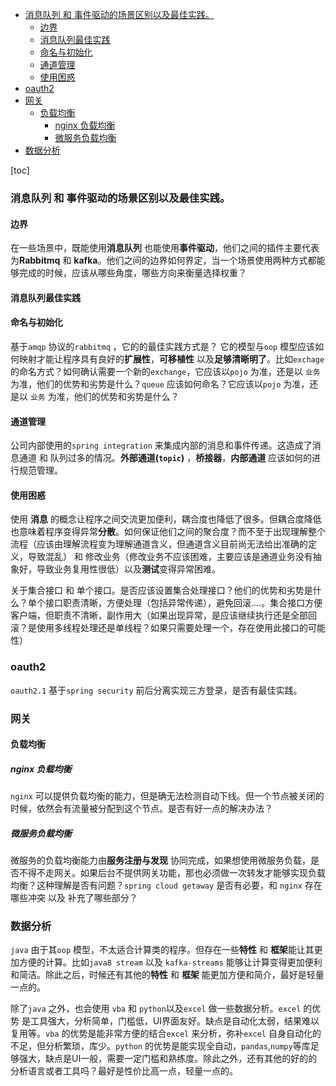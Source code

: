 
- [消息队列 和 事件驱动的场景区别以及最佳实践。](#消息队列-和-事件驱动的场景区别以及最佳实践)
  - [边界](#边界)
  - [消息队列最佳实践](#消息队列最佳实践)
  - [命名与初始化](#命名与初始化)
  - [通道管理](#通道管理)
  - [使用困惑](#使用困惑)
- [oauth2](#oauth2)
- [网关](#网关)
  - [负载均衡](#负载均衡)
    - [nginx 负载均衡](#nginx-负载均衡)
    - [微服务负载均衡](#微服务负载均衡)
- [数据分析](#数据分析)

[toc]

### 消息队列 和 事件驱动的场景区别以及最佳实践。

#### 边界

在一些场景中，既能使用**消息队列** 也能使用**事件驱动**，他们之间的插件主要代表为**Rabbitmq** 和 **kafka**。他们之间的边界如何界定，当一个场景使用两种方式都能够完成的时候，应该从哪些角度，哪些方向来衡量选择权重？

#### 消息队列最佳实践

#### 命名与初始化

基于`amqp` 协议的`rabbitmq` ，它的的最佳实践方式是？ 它的模型与`oop` 模型应该如何映射才能让程序具有良好的**扩展性**，**可移植性** 以及**足够清晰明了**。比如`exchage` 的命名方式？如何确认需要一个新的`exchange`，它应该以`pojo` 为准，还是以 `业务` 为准，他们的优势和劣势是什么？`queue` 应该如何命名？它应该以`pojo` 为准，还是以 `业务` 为准，他们的优势和劣势是什么？

#### 通道管理

公司内部使用的`spring integration` 来集成内部的消息和事件传递。这造成了消息通道 和 队列过多的情况。**外部通道(`topic`)** ，**桥接器**，**内部通道** 应该如何的进行规范管理。

#### 使用困惑

使用 **消息**  的概念让程序之间交流更加便利，耦合度也降低了很多。但耦合度降低也意味着程序变得异常**分散**。如何保证他们之间的聚合度？而不至于出现理解整个流程（应该由理解流程变为理解通道含义，但通道含义目前尚无法给出准确的定义，导致混乱） 和 修改业务（修改业务不应该困难，主要应该是通道业务没有抽象好，导致业务复用性很低）以及**测试**变得异常困难。

关于集合接口 和 单个接口。是否应该设置集合处理接口？他们的优势和劣势是什么？单个接口职责清晰，方便处理（包括异常传递），避免回滚....。集合接口方便客户端，但职责不清晰，副作用大（如果出现异常，是应该继续执行还是全部回滚？是使用多线程处理还是单线程？如果只需要处理一个，存在使用此接口的可能性）

### oauth2

`oauth2.1` 基于`spring security` 前后分离实现三方登录，是否有最佳实践。

### 网关

#### 负载均衡

##### nginx 负载均衡

`nginx` 可以提供负载均衡的能力，但是确无法检测自动下线。但一个节点被关闭的时候，依然会有流量被分配到这个节点。是否有好一点的解决办法？

##### 微服务负载均衡

微服务的负载均衡能力由**服务注册与发现** 协同完成，如果想使用微服务负载，是否不得不走网关。如果后台不提供网关功能，那也必须做一次转发才能够实现负载均衡？这种理解是否有问题？`spring cloud getaway` 是否有必要，和 `nginx` 存在哪些冲突 以及 补充了哪些部分？

### 数据分析

`java` 由于其`oop` 模型，不太适合计算类的程序。但存在一些**特性** 和 **框架**能让其更加方便的计算。比如`java8 stream` 以及 `kafka-streams` 能够让计算变得更加便利和简洁。除此之后，时候还有其他的**特性** 和 **框架** 能更加方便和简介，最好是轻量一点的。

除了`java` 之外，也会使用 `vba` 和 `python`以及`excel` 做一些数据分析。`excel` 的优势 是工具强大，分析简单，门槛低，UI界面友好。缺点是自动化太弱，结果难以复用等。`vba` 的优势是能非常方便的结合`excel` 来分析，弥补`excel` 自身自动化的不足，但分析繁琐，库少。`python` 的优势是能实现全自动，`pandas`,`numpy`等库足够强大，缺点是UI一般，需要一定门槛和熟练度。除此之外，还有其他的好的的分析语言或者工具吗？最好是性价比高一点，轻量一点的。


